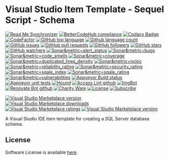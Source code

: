 # Visual Studio Item Template - Sequel Script - Schema 

<!--BadgesSTART-->
<!-- Powered by https://github.com/GregTrevellick/ReadMeSynchronizer -->
[![Read Me Synchronizer](https://img.shields.io/badge/-powered%20by%20ReadMeSynchronizer-brightgreen.svg)](https://github.com/GregTrevellick/ReadMeSynchronizer)
[![BetterCodeHub compliance](https://bettercodehub.com/edge/badge/GregTrevellick/VsixItemTemplateSqlScriptSchema?branch=master)](https://bettercodehub.com/results/GregTrevellick/VsixItemTemplateSqlScriptSchema)
[![Codacy Badge](https://api.codacy.com/project/badge/Grade/a9a31fb800d8410584742cd51b999a2c)](https://www.codacy.com/project/gtrevellick/VsixItemTemplateSqlScriptSchema/dashboard?utm_source=github.com&amp;utm_medium=referral&amp;utm_content=GregTrevellick/VsixItemTemplateSqlScriptSchema&amp;utm_campaign=Badge_Grade_Dashboard)
 [![CodeFactor](https://www.codefactor.io/repository/github/GregTrevellick/VsixItemTemplateSqlScriptSchema/badge)](https://www.codefactor.io/repository/github/GregTrevellick/VsixItemTemplateSqlScriptSchema)
    [![GitHub top language](https://img.shields.io/github/languages/top/GregTrevellick/VsixItemTemplateSqlScriptSchema.svg)](https://github.com/GregTrevellick/VsixItemTemplateSqlScriptSchema)
[![Github language count](https://img.shields.io/github/languages/count/GregTrevellick/VsixItemTemplateSqlScriptSchema.svg)](https://github.com/GregTrevellick/VsixItemTemplateSqlScriptSchema)
 [![GitHub issues](https://img.shields.io/github/issues-raw/GregTrevellick/VsixItemTemplateSqlScriptSchema.svg)](https://github.com/GregTrevellick/VsixItemTemplateSqlScriptSchema/issues)
[![GitHub pull requests](https://img.shields.io/github/issues-pr-raw/GregTrevellick/VsixItemTemplateSqlScriptSchema.svg)](https://github.com/GregTrevellick/VsixItemTemplateSqlScriptSchema/pulls)
[![GitHub followers](https://img.shields.io/github/followers/GregTrevellick.svg)](https://github.com/GregTrevellick?tab=followers)
[![GitHub stars](https://img.shields.io/github/stars/GregTrevellick/VsixItemTemplateSqlScriptSchema.svg)](https://github.com/GregTrevellick/VsixItemTemplateSqlScriptSchema)
[![GitHub watchers](https://img.shields.io/github/watchers/GregTrevellick/VsixItemTemplateSqlScriptSchema.svg)](https://github.com/GregTrevellick/VsixItemTemplateSqlScriptSchema/watchers)
[![Sonar&metric=alert_status](https://sonarcloud.io/api/project_badges/measure?project=VsixItemTemplateSqlScriptSchema&metric=alert_status)](https://sonarcloud.io/dashboard?id=VsixItemTemplateSqlScriptSchema)
[![Sonar&metric=bugs](https://sonarcloud.io/api/project_badges/measure?project=VsixItemTemplateSqlScriptSchema&metric=bugs)](https://sonarcloud.io/component_measures?id=VsixItemTemplateSqlScriptSchema&metric=bugs)
[![Sonar&metric=code_smells](https://sonarcloud.io/api/project_badges/measure?project=VsixItemTemplateSqlScriptSchema&metric=code_smells)](https://sonarcloud.io/component_measures?id=VsixItemTemplateSqlScriptSchema&metric=code_smells)
[![Sonar&metric=coverage](https://sonarcloud.io/api/project_badges/measure?project=VsixItemTemplateSqlScriptSchema&metric=coverage)](https://sonarcloud.io/component_measures?id=VsixItemTemplateSqlScriptSchema&metric=Coverage)
[![Sonar&metric=duplicated_lines_density](https://sonarcloud.io/api/project_badges/measure?project=VsixItemTemplateSqlScriptSchema&metric=duplicated_lines_density)](https://sonarcloud.io/component_measures?id=VsixItemTemplateSqlScriptSchema&metric=duplicated_lines)
[![Sonar&metric=ncloc](https://sonarcloud.io/api/project_badges/measure?project=VsixItemTemplateSqlScriptSchema&metric=ncloc)](https://sonarcloud.io/component_measures?id=VsixItemTemplateSqlScriptSchema&metric=ncloc)
[![Sonar&metric=reliability_rating](https://sonarcloud.io/api/project_badges/measure?project=VsixItemTemplateSqlScriptSchema&metric=reliability_rating)](https://sonarcloud.io/component_measures?id=VsixItemTemplateSqlScriptSchema&metric=reliability_rating)
[![Sonar&metric=security_rating](https://sonarcloud.io/api/project_badges/measure?project=VsixItemTemplateSqlScriptSchema&metric=security_rating)](https://sonarcloud.io/component_measures?id=VsixItemTemplateSqlScriptSchema&metric=security_rating)
[![Sonar&metric=sqale_index](https://sonarcloud.io/api/project_badges/measure?project=VsixItemTemplateSqlScriptSchema&metric=sqale_index)](https://sonarcloud.io/component_measures?id=VsixItemTemplateSqlScriptSchema&metric=sqale_index)
[![Sonar&metric=sqale_rating](https://sonarcloud.io/api/project_badges/measure?project=VsixItemTemplateSqlScriptSchema&metric=sqale_rating)](https://sonarcloud.io/component_measures?id=VsixItemTemplateSqlScriptSchema&metric=sqale_rating)
[![Sonar&metric=vulnerabilities](https://sonarcloud.io/api/project_badges/measure?project=VsixItemTemplateSqlScriptSchema&metric=vulnerabilities)](https://sonarcloud.io/component_measures?id=VsixItemTemplateSqlScriptSchema&metric=vulnerabilities)
[![Appveyor Build status](https://ci.appveyor.com/api/projects/status/rdu96krovrvkacq5?svg=true)](https://ci.appveyor.com/project/GregTrevellick/VsixItemTemplateSqlScriptSchema)
[![Appveyor unit tests](https://img.shields.io/appveyor/tests/GregTrevellick/VsixItemTemplateSqlScriptSchema.svg)](https://ci.appveyor.com/project/GregTrevellick/VsixItemTemplateSqlScriptSchema/build/tests)
 [![Hound](https://img.shields.io/badge/hound_ci-checked-brightgreen.svg)](https://houndci.com/)
[![Access Lint github](https://img.shields.io/badge/a11y-checked-brightgreen.svg)](https://www.accesslint.com)
[![ImgBot](https://img.shields.io/badge/images-optimized-brightgreen.svg)](https://imgbot.net/)
[![Renovate Bot github](https://img.shields.io/badge/renovatebot-checked-brightgreen.svg)](https://renovatebot.com/)
[![Charity Ware](https://img.shields.io/badge/charity%20ware-thank%20you-brightgreen.svg)](https://github.com/GregTrevellick/MiscellaneousArtefacts/wiki/Charity-Ware)
[![License](https://img.shields.io/github/license/gittools/gitlink.svg)](/LICENSE.txt)
[![Subscribe](https://img.shields.io/badge/subscribe%20to%20receive%20notificatons-grey.svg)](https://github.com/GregTrevellick/VsixItemTemplateSqlScriptSchema/subscription)
 
[![Visual Studio Marketplace version](https://img.shields.io/badge/-ItemTemplateSqlScriptSchema-%23e2165e.svg)](https://marketplace.visualstudio.com/items?itemName=GregTrevellick.ItemTemplateSqlScriptSchema)
[![Visual Studio Marketplace downloads](https://vsmarketplacebadge.apphb.com/installs/GregTrevellick.ItemTemplateSqlScriptSchema.svg)](https://marketplace.visualstudio.com/items?itemName=GregTrevellick.ItemTemplateSqlScriptSchema)
[![Visual Studio Marketplace ratings](https://vsmarketplacebadge.apphb.com/rating/GregTrevellick.ItemTemplateSqlScriptSchema.svg)](https://marketplace.visualstudio.com/items?itemName=GregTrevellick.ItemTemplateSqlScriptSchema)
[![Visual Studio Marketplace version](https://vsmarketplacebadge.apphb.com/version/GregTrevellick.ItemTemplateSqlScriptSchema.svg)](https://marketplace.visualstudio.com/items?itemName=GregTrevellick.ItemTemplateSqlScriptSchema)



<!--BadgesEND-->

A Visual Studio IDE item template for creating a SQL Server database schema.

## License

Software License is available [here](/LICENSE.txt).
